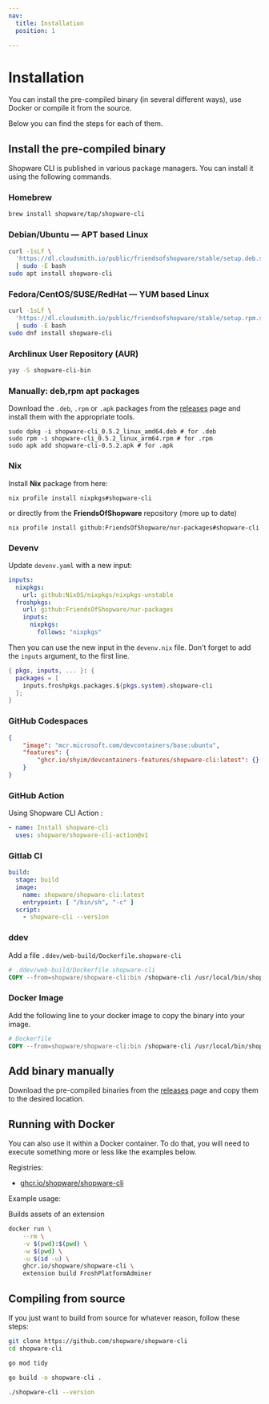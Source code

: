 ```yaml
---
nav:
  title: Installation
  position: 1

---
```


# Installation

You can install the pre-compiled binary (in several different ways), use Docker or compile it from the source.

Below you can find the steps for each of them.

## Install the pre-compiled binary

Shopware CLI is published in various package managers. You can install it using the following commands.

### Homebrew

```bash
brew install shopware/tap/shopware-cli
```

### Debian/Ubuntu — APT based Linux

```bash
curl -1sLf \
  'https://dl.cloudsmith.io/public/friendsofshopware/stable/setup.deb.sh' \
  | sudo -E bash
sudo apt install shopware-cli
```

### Fedora/CentOS/SUSE/RedHat — YUM based Linux

```bash
curl -1sLf \
  'https://dl.cloudsmith.io/public/friendsofshopware/stable/setup.rpm.sh' \
  | sudo -E bash
sudo dnf install shopware-cli
```

### Archlinux User Repository (AUR)

```bash
yay -S shopware-cli-bin
```

### Manually: deb,rpm apt packages

Download the `.deb`, `.rpm` or `.apk` packages from the [releases](https://github.com/shopware/shopware-cli/releases/) page and install them with the appropriate tools.

```shell
sudo dpkg -i shopware-cli_0.5.2_linux_amd64.deb # for .deb
sudo rpm -i shopware-cli_0.5.2_linux_arm64.rpm # for .rpm
sudo apk add shopware-cli-0.5.2.apk # for .apk
```

### Nix

Install **Nix** package from here:

```shell
nix profile install nixpkgs#shopware-cli
```

or directly from the **FriendsOfShopware** repository (more up to date)

```shell
nix profile install github:FriendsOfShopware/nur-packages#shopware-cli
```

### Devenv

Update `devenv.yaml` with a new input:

```yaml
inputs:
  nixpkgs:
    url: github:NixOS/nixpkgs/nixpkgs-unstable
  froshpkgs:
    url: github:FriendsOfShopware/nur-packages
    inputs:
      nixpkgs:
        follows: "nixpkgs"
```

Then you can use the new input in the `devenv.nix` file. Don't forget to add the `inputs` argument, to the first line.

```nix
{ pkgs, inputs, ... }: {
  packages = [
    inputs.froshpkgs.packages.${pkgs.system}.shopware-cli
  ];
}
```

### GitHub Codespaces

```json
{
    "image": "mcr.microsoft.com/devcontainers/base:ubuntu",
    "features": {
        "ghcr.io/shyim/devcontainers-features/shopware-cli:latest": {}
    }
}
```

### GitHub Action

Using Shopware CLI Action :

```yaml
- name: Install shopware-cli
  uses: shopware/shopware-cli-action@v1
```

### Gitlab CI

```yaml
build:
  stage: build
  image:
    name: shopware/shopware-cli:latest
    entrypoint: [ "/bin/sh", "-c" ]
  script:
    - shopware-cli --version
```

### ddev

Add a file `.ddev/web-build/Dockerfile.shopware-cli`

```Dockerfile
# .ddev/web-build/Dockerfile.shopware-cli
COPY --from=shopware/shopware-cli:bin /shopware-cli /usr/local/bin/shopware-cli
```

### Docker Image

Add the following line to your docker image to copy the binary into your image.

```Dockerfile
# Dockerfile
COPY --from=shopware/shopware-cli:bin /shopware-cli /usr/local/bin/shopware-cli
```

## Add binary manually

Download the pre-compiled binaries from the [releases](https://github.com/shopware/shopware-cli/releases) page and copy them to the desired location.

## Running with Docker

You can also use it within a Docker container. To do that, you will need to execute something more or less like the examples below.

Registries:

- [ghcr.io/shopware/shopware-cli](https://github.com/orgs/shopware/packages/container/package/shopware-cli)

Example usage:

Builds assets of an extension

```bash
docker run \
    --rm \
    -v $(pwd):$(pwd) \
    -w $(pwd) \
    -u $(id -u) \
    ghcr.io/shopware/shopware-cli \
    extension build FroshPlatformAdminer
```

## Compiling from source

If you just want to build from source for whatever reason, follow these steps:

```bash
git clone https://github.com/shopware/shopware-cli
cd shopware-cli

go mod tidy

go build -o shopware-cli .

./shopware-cli --version
```
